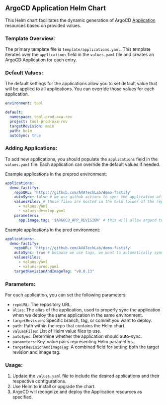 ## ArgoCD Application Helm Chart

This Helm chart facilitates the dynamic generation of ArgoCD [Application](https://argo-cd.readthedocs.io/en/stable/user-guide/application-specification/) resources based on provided values.

### Template Overview:

The primary template file is `template/applications.yaml`. This template iterates over the `applications` field in the `values.yaml` file and creates an ArgoCD Application for each entry.

### Default Values:

The default settings for the applications allow you to set default value that will be applied to all applications. You can override those values for each application.

```yaml
environment: tool

default:
  namespace: tool-prod-axa-rev
  project: tool-prod-axa-rev
  targetRevision: main
  path: helm
  autoSync: true
```

### Adding Applications:

To add new applications, you should populate the `applications` field in the `values.yaml` file. Each application can override the default values if needed.

Example applications in the preprod environment:

```yaml
applications: 
  demo-fastify:
    repoURL: 'https://github.com/AXATechLab/demo-fastify'
    autoSync: false # we use github actions to sync the application after the build
    valuesFiles: # those files are hosted in the helm folder of the repo
      - values.yaml
      - values-develop.yaml
    parameters:
      app.image.tag: '$ARGOCD_APP_REVISION' # this will allow argocd to automatically update the image tag based on the latest commit
```

Example applications in the prod environment:

```yaml
applications: 
  demo-fastify:
    repoURL: 'https://github.com/AXATechLab/demo-fastify'
    autoSync: true # because we use tags, we want to automatically sync the application
    valuesFiles:
      - values.yaml
      - values-prod.yaml
    targetRevisionAndImageTag: "v0.0.13"
```

### Parameters:

For each application, you can set the following parameters:

- `repoURL`: The repository URL.
- `alias`: The alias of the application, used to properly sync the application when we deploy the same application in the same environment.
- `targetRevision`: Specific branch, tag, or commit you want to deploy.
- `path`: Path within the repo that contains the Helm chart.
- `valuesFiles`: List of Helm value files to use.
- `autoSync`: Determine whether the application should auto-sync.
- `parameters`: Key-value pairs representing Helm parameters.
- `targetRevisionAndImageTag`: A combined field for setting both the target revision and image tag.

### Usage:

1. Update the `values.yaml` file to include the desired applications and their respective configurations.
2. Use Helm to install or upgrade the chart.
3. ArgoCD will recognize and deploy the Application resources as specified.